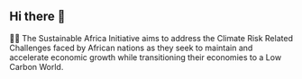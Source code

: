 ## Hi there 👋

🙋‍♀️ The Sustainable Africa Initiative aims to address the Climate Risk Related Challenges faced by African nations as they seek to maintain and accelerate economic growth while transitioning their economies to a Low Carbon World.

